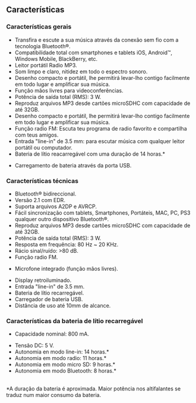 ## Características

### Características gerais

- Transfira e escute a sua música através da conexão sem fio com a tecnologia Bluetooth®.
- Compatibilidade total com smartphones e tablets iOS, Android™, Windows Mobile, BlackBerry, etc.
- Leitor portátil Radio MP3.
- Som limpo e claro, nitidez em todo o espectro sonoro. 
- Desenho compacto e portátil, lhe permitirá levar-lho contigo facilmente em todo lugar e amplificar sua música.
- Função mãos livres para videoconferências.
- Potência de saída total (RMS): 3 W.
- Reproduz arquivos MP3 desde cartões microSDHC com capacidade de até 32GB.
- Desenho compacto e portátil, lhe permitirá levar-lho contigo facilmente em todo lugar e amplificar sua música.
- Função radio FM: Escuta teu programa de radio favorito e compartilha com teus amigos.
- Entrada "line-in" de 3.5 mm: para escutar música com qualquer leitor portátil ou computador.
- Bateria de lítio reacarregável com uma duração de 14 horas.*
* Carregamento de bateria através da porta USB.


### Características técnicas

- Bluetooth® bidireccional.
- Versão 2.1 com EDR.
- Suporta arquivos A2DP e AVRCP.
- Fácil sincronização com tablets, Smartphones, Portáteis, MAC, PC, PS3 qualquer outro dispositivo Bluetooth®.
- Reproduz arquivos MP3 desde cartões microSDHC com capacidade de até 32GB.
- Potência de saída total (RMS): 3 W.
- Resposta em frequência: 80 Hz ~ 20 KHz.
- Rácio sinal/ruído: >80 dB.
- Função radio FM.
* Microfone integrado (função mãos livres).
- Display retroiluminado.
- Entrada "line-in" de 3.5 mm.
- Bateria de lítio recarregável.
- Carregador de bateria USB.
- Distância de uso até 10mm de alcance.


### Características da bateria de lítio recarregável

* Capacidade nominal: 800 mA.
- Tensão DC: 5 V.
- Autonomia en modo line-in: 14 horas.*
- Autonomia em modo radio: 11 horas.*
- Autonomia em modo micro SD: 9 horas.*
- Autonomia em modo Bluetooth: 8 horas.*
<br/>
 *A duração da bateria é aproximada. Maior potência nos altifalantes se traduz num maior consumo da bateria.

